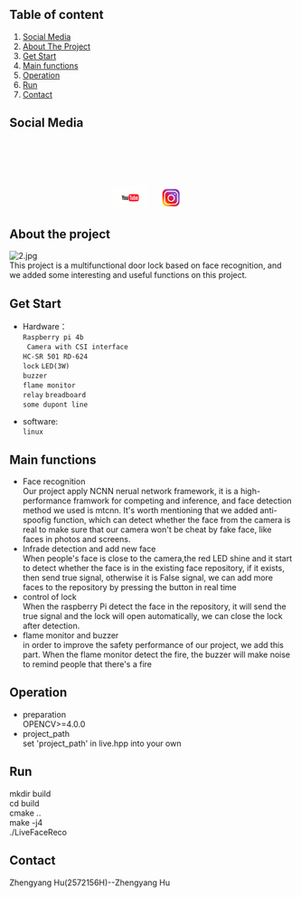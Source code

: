 
## Table of content



<ol>
    <li><a href="#social-media">Social Media</a></li>
    <li><a href="#about-the-project">About The Project</a></li>
    <li><a href="#get-start">Get Start</a></li>
    <li><a href="#main-functions">Main functions</a</li>
    <li><a href="#operation">Operation</a></li>
    <li><a href="#run">Run</a></li>
    <li><a href="#contact">Contact</a></li>
</ol>

## Social Media

<br />
<div align="center">
  <br />
  <p align="center">
    <br />
    <br />
    <a href="https://youtu.be/I2r6lzp_wlI"><img height=40 src="image/youtube.png"></img></a>&nbsp;&nbsp;&nbsp;&nbsp;
    <a href="https://www.instagram.com/p/CN2oNG6J-YS/"><img height=40 src="image/instagram.jpg"></img></a>&nbsp;&nbsp;&nbsp;&nbsp;
    </p>
</div>

## About the project
![2.jpg](https://i.loli.net/2021/04/19/lPn96NrFCDWqhpw.jpg)<br>
This project is a multifunctional door lock based on face recognition, and we added some interesting and useful functions on this project.

## Get Start
* Hardware：<br>
    `Raspberry pi 4b `<br>
               ` Camera with CSI interface` <br>
               `HC-SR 501 RD-624`<br>
               `lock`
               `LED(3W)`<br>
               `buzzer`<br>
               `flame monitor`<br>
               `relay`
               `breadboard` <br>
               `some dupont line` <br>
           
* software: <br>
           `linux`
           
## Main functions
 * Face recognition<br>
  Our project apply NCNN nerual network framework, it is a high-performance framwork for competing and inference, and face detection method we used is mtcnn.
   It's worth mentioning that we added anti-spoofig function, which can detect whether the face from the camera is real to make sure that our camera won't be 
   cheat by fake face, like faces in photos and screens.<br>
 * Infrade detection and add new face<br>
     When people's face is close to the camera,the red LED shine and it start to detect whether the face is in the existing face repository, 
     if it exists, then send true signal, otherwise it is False signal, we can add more faces to the repository by pressing the button in real time<br>
 * control of lock<br>
    When the raspberry Pi detect the face in the repository, it will send the true signal and the lock will open automatically, we can close the lock after detection.<br>
  * flame monitor and buzzer<br>
    in order to improve the safety performance of our project, we add this part. When the flame monitor detect the fire, the buzzer will make noise to remind people that there's a fire<br>
    
    
## Operation
   * preparation<br>
   OPENCV>=4.0.0<br>
   * project_path<br>
   set 'project_path' in live.hpp into your own<br>
   
   
## Run
  mkdir build<br>
  cd build<br>
  cmake ..<br>
  make -j4<br>
  ./LiveFaceReco<br>
 ## Contact
  Zhengyang Hu(2572156H)--Zhengyang Hu <br>
